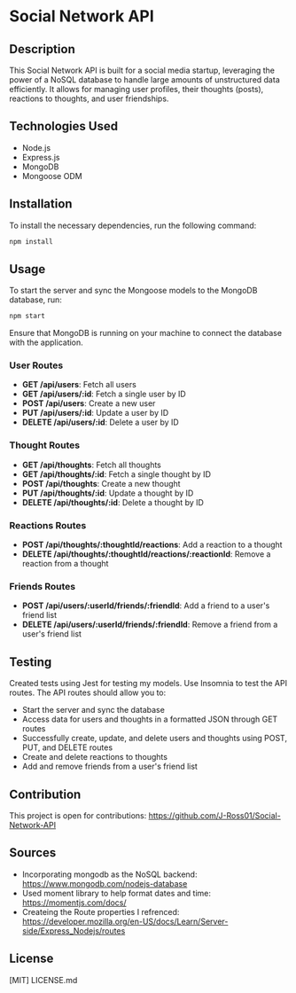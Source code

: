 # Social Network API

## Description

This Social Network API is built for a social media startup, leveraging the power of a NoSQL database to handle large amounts of unstructured data efficiently. It allows for managing user profiles, their thoughts (posts), reactions to thoughts, and user friendships.

## Technologies Used

- Node.js
- Express.js
- MongoDB
- Mongoose ODM

## Installation

To install the necessary dependencies, run the following command:

```bash
npm install
```

## Usage

To start the server and sync the Mongoose models to the MongoDB database, run:

```bash
npm start
```

Ensure that MongoDB is running on your machine to connect the database with the application.

### User Routes

- **GET /api/users**: Fetch all users
- **GET /api/users/:id**: Fetch a single user by ID
- **POST /api/users**: Create a new user
- **PUT /api/users/:id**: Update a user by ID
- **DELETE /api/users/:id**: Delete a user by ID

### Thought Routes

- **GET /api/thoughts**: Fetch all thoughts
- **GET /api/thoughts/:id**: Fetch a single thought by ID
- **POST /api/thoughts**: Create a new thought
- **PUT /api/thoughts/:id**: Update a thought by ID
- **DELETE /api/thoughts/:id**: Delete a thought by ID

### Reactions Routes

- **POST /api/thoughts/:thoughtId/reactions**: Add a reaction to a thought
- **DELETE /api/thoughts/:thoughtId/reactions/:reactionId**: Remove a reaction from a thought

### Friends Routes

- **POST /api/users/:userId/friends/:friendId**: Add a friend to a user's friend list
- **DELETE /api/users/:userId/friends/:friendId**: Remove a friend from a user's friend list

## Testing

Created tests using Jest for testing my models. 
Use Insomnia to test the API routes. The API routes should allow you to:

- Start the server and sync the database
- Access data for users and thoughts in a formatted JSON through GET routes
- Successfully create, update, and delete users and thoughts using POST, PUT, and DELETE routes
- Create and delete reactions to thoughts
- Add and remove friends from a user's friend list

## Contribution

This project is open for contributions: https://github.com/J-Ross01/Social-Network-API

## Sources

- Incorporating mongodb as the NoSQL backend: https://www.mongodb.com/nodejs-database
- Used moment library to help format dates and time: https://momentjs.com/docs/
- Createing the Route properties I refrenced: https://developer.mozilla.org/en-US/docs/Learn/Server-side/Express_Nodejs/routes

## License

[MIT] LICENSE.md
